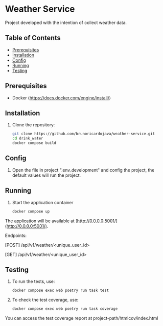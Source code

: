 # Weather Service

Project developed with the intention of collect weather data.

## Table of Contents

- [Prerequisites](#prerequisites)
- [Installation](#installation)
- [Config](#config)
- [Running](#running)
- [Testing](#testing)

## Prerequisites

- Docker (https://docs.docker.com/engine/install/)

## Installation

1. Clone the repository:

    ```bash
    git clone https://github.com/brunoricardojava/weather-service.git
    cd drink_water
    docker compose build
    ```

## Config

1. Open the file in project ".env_development" and config the project, the default values will run the project.

## Running

1. Start the application container

    ```bash
    docker compose up
    ```

The application will be available at [http://0.0.0.0:5001/](http://0.0.0.0:5001/).

Endpoints:

  [POST] /api/v1/weather/<unique_user_id>
  
  [GET]  /api/v1/weather/<unique_user_id>

## Testing

1. To run the tests, use:

    ```bash
    docker compose exec web poetry run task test
    ```

2. To check the test coverage, use:

    ```bash
    docker compose exec web poetry run task coverage
    ```

You can access the test coverage report at project-path/htmlcov/index.html
